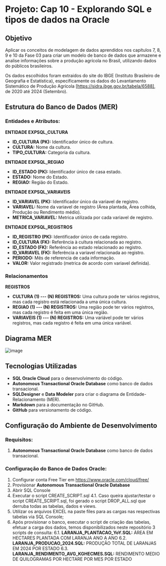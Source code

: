 # Projeto: Cap 10 - Explorando SQL e tipos de dados na Oracle

## Objetivo

Aplicar os conceitos de modelagem de dados aprendidos nos capítulos 7, 8, 9 e 10 da Fase 03 para criar um modelo de banco de dados que armazene e analise informações sobre a produção agrícola no Brasil, utilizando dados do públicos brasileiros.

Os dados escolhidos foram extraidos do site do IBGE (Instituto Brasileiro de Geografia e Estatística), especificamente os dados do Levantamento Sistemático de Produção Agrícola [https://sidra.ibge.gov.br/tabela/6588], de 2020 até 2024 (Setembro).

## Estrutura do Banco de Dados (MER)

### Entidades e Atributos:

**ENTIDADE EXPSQL_CULTURA**
  - **ID_CULTURA (PK):** Identificador único de cultura.
  - **CULTURA:** Nome da cultura.
  - **TIPO_CULTURA:** Categoria da cultura.

**ENTIDADE EXPSQL_REGIAO**
  - **ID_ESTADO (PK):** Identificador único de casa estado.
  - **ESTADO:** Nome do Estado.
  - **REGIAO:** Região do Estado.

**ENTIDADE EXPSQL_VARIAVEIS**
  - **ID_VARIAVEL (PK):** Identificador único da variavel de registro.
  - **VARIAVEL:** Nome da variavel de registro (Área plantada, Área colhida, Produção ou Rendimento médio).
  - **METRICA_VARIAVEL:** Metrica utilizada por cada variavel de registro.

**ENTIDADE EXPSQL_REGISTROS**
  - **ID_REGISTRO (PK):** Identificador único de cada registro.
  - **ID_CULTURA (FK):** Referência à cultura relacionada ao registro.
  - **ID_ESTADO (FK):** Referência ao estado relacionado ao registro.
  - **ID_VARIAVEL (FK):** Referência a variavel relacionada ao registro.
  - **PERIODO:** Mês de referencia de cada informação.
  - **VALOR:** Valor registrado (metrica de acordo com variavel definida).

### Relacionamentos

**REGISTROS**
  - **CULTURA (1) --- (N) REGISTROS:** Uma cultura pode ter vários registros, mas cada registro está relacionada a uma única cultura.
  - **REGIAO (1) --- (N) REGISTROS:** Uma região pode ter vários registros, mas cada registro é feita em uma única região.
  - **VARIAVEIS (1) --- (N) REGISTROS:** Uma variável pode ter vários registros, mas cada registro é feita em uma única variável.

## Diagrama MER

![image](https://github.com/user-attachments/assets/1bbacc9a-f0eb-4995-bfc6-4816996aa4b0)

## Tecnologias Utilizadas

- **SQL Oracle Cloud** para o desenvolvimento do código.
- **Autonomous Transactional Oracle Database** como banco de dados transacional.
- **SQLDesigner** e **Data Modeler** para criar o diagrama de Entidade-Relacionamento (MER).
- **Markdown** para a documentação no GitHub.
- **GitHub** para versionamento de código.

## Configuração do Ambiente de Desenvolvimento

### Requisitos:

1. **Autonomous Transactional Oracle Database** como banco de dados transacional.

### Configuração do Banco de Dados Oracle:

1. Configurar conta Free Tier em https://www.oracle.com/cloud/free/
2. Provisionar **Autonomous Transactional Oracle Database**
3. Abrir SQL Console
4. Executar o script CREATE_SCRIPT.sql
   4.1. Caso queira ajustar/testar o script CREATE_SCRIPT.sql, foi gerado o script DROP_ALL.sql que derruba todas as tabelas, dados e views.
5. Utilizar os arquivos EXCEL na paste files para as cargas nas respectivas tabelas via SQL Console;
6. Após provisionar o banco, executar o script de criação das tabelas, efetuar a carga dos dados, temos disponibilizados neste repositório 3 scripts de consulta:
   6.1. **LARANJA_PLANTACAO_YoY.SQL:** ÁREA EM HECTARES PLANTADA COM LARANJA ANO A ANO
   6.2. **LARANJA_PRODUCAO_2024.SQL:** PRODUÇÃO TOTAL DE LARANJAS EM 2024 POR ESTADO
   6.3. **LARANJA_RENDIMENTO_AVG_KGHECMES.SQL:** RENDIMENTO MEDIO DE QUILOGRAMAS POR HECTARE POR MES POR ESTADO

